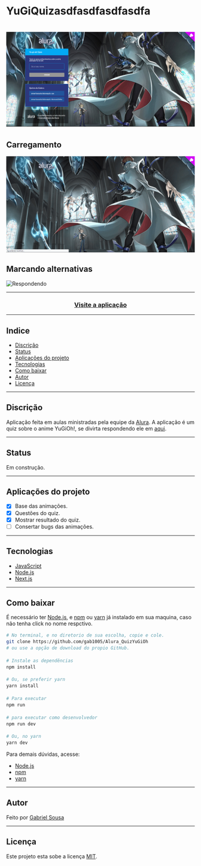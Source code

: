 # YuGiQuizasdfasdfasdfasdfa
<h1>
  <img src="./public/capa_yugiquiz.png" alt="Tela Inicial" title="Tela Inicial" />
</h1>

## Carregamento

<img src="./public/carregamento_yugiquiz_02.gif" alt="Carregamento" title="Carregamento" />

## Marcando alternativas

<img src="./public/respostas_yugiquiz.gif" alt="Respondendo" title="Respondendo" />

---
<h3 align="center">
  <a href="https://aluraquiz-base-gab1005.vercel.app/" target="_blank">Visite a aplicação</a>
</h3>

---
## Indice
- [Discrição](#-Discrição)
- [Status](#-Status)
- [Aplicações do projeto](#-Aplicações-do-projeto)
- [Tecnologias](#-Tecnologias)
- [Como baixar](#-Como-baixar)
- [Autor](#-Autor)
- [Licença](#-Licença)

---
## Discrição

Aplicação feita em aulas ministradas pela equipe da <a href="https://www.alura.com.br/" target="_blank">Alura</a>.
A aplicação é um quiz sobre o anime YuGiOh!, se divirta respondendo ele em <a href="https://aluraquiz-base-gab1005.vercel.app/" target="_blank">aqui</a>.

---
## Status
Em construção.

---
## Aplicações do projeto
- [X] Base das animações.
- [X] Questões do quiz.
- [X] Mostrar resultado do quiz.
- [ ] Consertar bugs das animações.

---
## Tecnologias
- <a href="https://www.javascript.com/" target="_blank">JavaScript</a>
- <a href="https://nodejs.org/pt-br/" target="_blank">Node.js</a>
- <a href="https://nextjs.org/" target="_blank">Next.js</a>

---
## Como baixar
É necessário ter <a href="https://nodejs.org/pt-br/" target="_blank">Node.js</a>, e <a href="https://www.npmjs.com/get-npm" target="_blank">npm</a> ou <a href="https://classic.yarnpkg.com/en/docs/install/#windows-stable" target="_blank">yarn</a> já instalado em sua maquina, caso não tenha
click no nome respctivo. 

```bash
# No terminal, e no diretorio de sua escolha, copie e cole.
git clone https://github.com/gab1005/Alura_QuizYuGiOh
# ou use a opção de download do propio GitHub.

# Instale as dependências  
npm install

# Ou, se preferir yarn
yarn install

# Para executar
npm run

# para executar como desenvolvedor
npm run dev

# Ou, no yarn
yarn dev
```
Para demais dúvidas, acesse:
- <a href="https://nodejs.org/pt-br/" target="_blank">Node.js</a>
- <a href="https://www.npmjs.com/get-npm" target="_blank">npm</a>
- <a href="https://classic.yarnpkg.com/en/docs/install/#windows-stable" target="_blank">yarn</a>

---
## Autor
Feito por <a href="https://www.linkedin.com/in/sousaggabriel/" target="_blank">Gabriel Sousa</a>

---
## Licença
Este projeto esta sobe a licença [MIT](./LICENSE).
